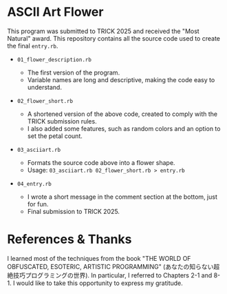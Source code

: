 # ASCII Art Flower

This program was submitted to TRICK 2025 and received the "Most Natural" award.
This repository contains all the source code used to create the final `entry.rb`.

- `01_flower_description.rb`
  - The first version of the program.
  - Variable names are long and descriptive, making the code easy to understand.

- `02_flower_short.rb`
  - A shortened version of the above code, created to comply with the TRICK submission rules.
  - I also added some features, such as random colors and an option to set the petal count.

- `03_asciiart.rb`
  - Formats the source code above into a flower shape.
  - Usage: `03_asciiart.rb 02_flower_short.rb > entry.rb`

- `04_entry.rb`
  - I wrote a short message in the comment section at the bottom, just for fun.
  - Final submission to TRICK 2025.

# References & Thanks

I learned most of the techniques from the book "THE WORLD OF OBFUSCATED, ESOTERIC, ARTISTIC PROGRAMMING" (あなたの知らない超絶技巧プログラミングの世界).
In particular, I referred to Chapters 2-1 and 8-1.
I would like to take this opportunity to express my gratitude.

